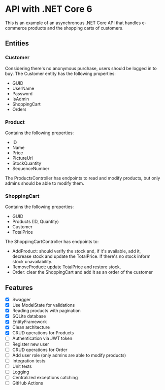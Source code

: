 # API with .NET Core 6

This is an example of an asynchronous .NET Core API that handles e-commerce products and the shopping carts of customers.

## Entities

### Customer
Considering there's no anonymous purchase, users should be logged in to buy. The Customer entity has the following properties:
- GUID
- UserName
- Password
- IsAdmin
- ShoppingCart
- Orders

### Product
Contains the following properties:
- ID
- Name
- Price
- PictureUrl
- StockQuantity
- SequenceNumber

The ProductsController has endpoints to read and modify products, but only admins should be able to modify them.

### ShoppingCart
Contains the following properties:
- GUID
- Products (ID, Quantity)
- Customer
- TotalPrice

The ShoppingCartController has endpoints to:
- AddProduct: should verify the stock and, if it's available, add it, decrease stock and update the TotalPrice. If there's no stock inform stock unavailability.
- RemoveProduct: update TotalPrice and restore stock.
- Order: clear the ShoppingCart and add it as an order of the customer

## Features
- [x] Swagger
- [x] Use ModelState for validations
- [x] Reading products with pagination
- [x] SQLite database
- [x] EntityFramework
- [x] Clean architecture
- [x] CRUD operations for Products
- [ ] Authentication via JWT token
- [ ] Register new user
- [ ] CRUD operations for Order
- [ ] Add user role (only admins are able to modify products)
- [ ] Integration tests
- [ ] Unit tests
- [ ] Logging
- [ ] Centralized exceptions catching
- [ ] GitHub Actions